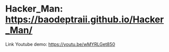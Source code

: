 # Hacker_Man: https://baodeptraii.github.io/Hacker_Man/
Link Youtube demo: https://youtu.be/wMYRLGet850
